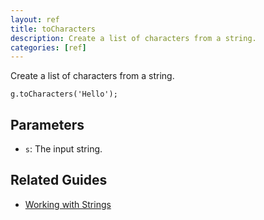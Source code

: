 ```yaml
---
layout: ref
title: toCharacters
description: Create a list of characters from a string.
categories: [ref]
---
```

Create a list of characters from a string.

    g.toCharacters('Hello');

## Parameters
- `s`: The input string.

## Related Guides
- [Working with Strings](/guide/string.html)
